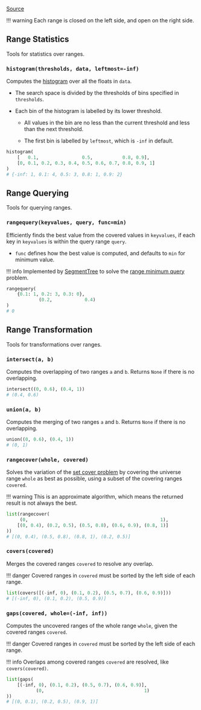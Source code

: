 [Source](https://github.com/chuanconggao/extratools/blob/master/extratools/rangetools.py)

!!! warning
    Each range is closed on the left side, and open on the right side.

## Range Statistics

Tools for statistics over ranges.

### `histogram(thresholds, data, leftmost=-inf)`

Computes the [histogram](https://en.wikipedia.org/wiki/Histogram) over all the floats in `data`.

- The search space is divided by the thresholds of bins specified in `thresholds`.

- Each bin of the histogram is labelled by its lower threshold.

    - All values in the bin are no less than the current threshold and less than the next threshold.

    - The first bin is labelled by `leftmost`, which is `-inf` in default.

``` python
histogram(
    [   0.1,                0.5,           0.8, 0.9],
    [0, 0.1, 0.2, 0.3, 0.4, 0.5, 0.6, 0.7, 0.8, 0.9, 1]
)
# {-inf: 1, 0.1: 4, 0.5: 3, 0.8: 1, 0.9: 2}
```

## Range Querying

Tools for querying ranges.

### `rangequery(keyvalues, query, func=min)`

Efficiently finds the best value from the covered values in `keyvalues`, if each key in `keyvalues` is within the query range `query`.

- `func` defines how the best value is computed, and defaults to `min` for minimum value.

!!! info
    Implemented by [SegmentTree](/datastructures/segmenttree.md) to solve the [range minimum query](https://en.wikipedia.org/wiki/Range_minimum_query) problem.

``` python
rangequery(
    {0.1: 1, 0.2: 3, 0.3: 0},
            (0.2,            0.4)
)
# 0
```

## Range Transformation

Tools for transformations over ranges.

### `intersect(a, b)`

Computes the overlapping of two ranges `a` and `b`. Returns `None` if there is no overlapping.

``` python
intersect((0, 0.6), (0.4, 1))
# (0.4, 0.6)
```

### `union(a, b)`

Computes the merging of two ranges `a` and `b`. Returns `None` if there is no overlapping.

``` python
union((0, 0.6), (0.4, 1))
# (0, 1)
```

### `rangecover(whole, covered)`

Solves the variation of the [set cover problem](https://en.wikipedia.org/wiki/Set_cover_problem) by covering the universe range `whole` as best as possible, using a subset of the covering ranges `covered`.

!!! warning
    This is an approximate algorithm, which means the returned result is not always the best.

``` python
list(rangecover(
     (0,                                                 1),
    [(0, 0.4), (0.2, 0.5), (0.5, 0.8), (0.6, 0.9), (0.8, 1)]
))
# [(0, 0.4), (0.5, 0.8), (0.8, 1), (0.2, 0.5)]
```

### `covers(covered)`

Merges the covered ranges `covered` to resolve any overlap.

!!! danger
    Covered ranges in `covered` must be sorted by the left side of each range.

``` python
list(covers([(-inf, 0), (0.1, 0.2), (0.5, 0.7), (0.6, 0.9)]))
# [(-inf, 0), (0.1, 0.2), (0.5, 0.9)]
```

### `gaps(covered, whole=(-inf, inf))`

Computes the uncovered ranges of the whole range `whole`, given the covered ranges `covered`.

!!! danger
    Covered ranges in `covered` must be sorted by the left side of each range.

!!! info
    Overlaps among covered ranges `covered` are resolved, like `covers(covered)`.

``` python
list(gaps(
    [(-inf, 0), (0.1, 0.2), (0.5, 0.7), (0.6, 0.9)],
           (0,                                     1)
))
# [(0, 0.1), (0.2, 0.5), (0.9, 1)]
```
